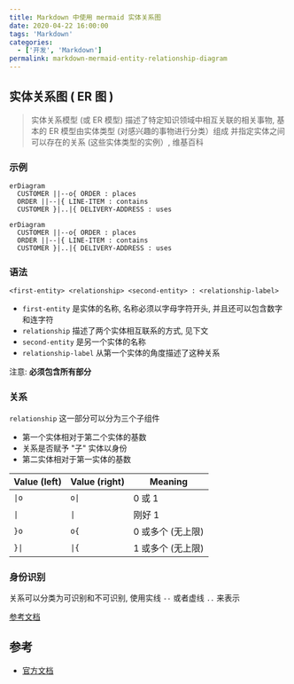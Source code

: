 ```yaml
---
title: Markdown 中使用 mermaid 实体关系图
date: 2020-04-22 16:00:00
tags: 'Markdown'
categories:
  - ['开发', 'Markdown']
permalink: markdown-mermaid-entity-relationship-diagram
---
```


## 实体关系图 ( ER 图 )

> 实体关系模型 (或 ER 模型) 描述了特定知识领域中相互关联的相关事物, 基本的 ER 模型由实体类型 (对感兴趣的事物进行分类）组成
> 并指定实体之间可以存在的关系 (这些实体类型的实例）, 维基百科

### 示例

```
erDiagram
  CUSTOMER ||--o{ ORDER : places
  ORDER ||--|{ LINE-ITEM : contains
  CUSTOMER }|..|{ DELIVERY-ADDRESS : uses
```

```mermaid
erDiagram
  CUSTOMER ||--o{ ORDER : places
  ORDER ||--|{ LINE-ITEM : contains
  CUSTOMER }|..|{ DELIVERY-ADDRESS : uses
```

### 语法

```
<first-entity> <relationship> <second-entity> : <relationship-label>
```

- `first-entity` 是实体的名称, 名称必须以字母字符开头, 并且还可以包含数字和连字符
- `relationship` 描述了两个实体相互联系的方式, 见下文
- `second-entity` 是另一个实体的名称
- `relationship-label` 从第一个实体的角度描述了这种关系

注意: **必须包含所有部分**

### 关系

`relationship` 这一部分可以分为三个子组件

- 第一个实体相对于第二个实体的基数
- 关系是否赋予 "子" 实体以身份
- 第二实体相对于第一实体的基数

| Value (left) | Value (right) | Meaning |
| -- | -- | -- |
| <code>&#124;o</code> | <code>o&#124;</code> | 0 或 1 |
| <code>&#124;</code> | <code>&#124;</code> | 刚好 1 |
| `}o` | `o{` | 0 或多个 (无上限) |
| <code>}&#124;</code> | <code>&#124;{</code> |  1 或多个 (无上限) |

### 身份识别

关系可以分类为可识别和不可识别, 使用实线 `--` 或者虚线 `..` 来表示

[参考文档](http://mermaid-js.github.io/mermaid/#/entityRelationshipDiagram?id=identification)

## 参考

- [官方文档](http://mermaid-js.github.io/mermaid/)
